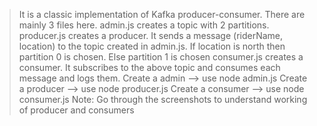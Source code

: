 >It is a classic implementation of Kafka producer-consumer.
>There are mainly 3 files here.
>admin.js creates a topic with 2 partitions.
>producer.js creates a producer. It sends a message (riderName, location) to the topic created in admin.js.
>If location is north then partition 0 is chosen. Else partition 1 is chosen
>consumer.js creates a consumer. It subscribes to the above topic and consumes each message and logs them.
>Create a admin --> use node admin.js
>Create a producer --> use node producer.js
>Create a consumer --> use node consumer.js <group-name>
>Note: Go through the screenshots to understand working of producer and consumers
